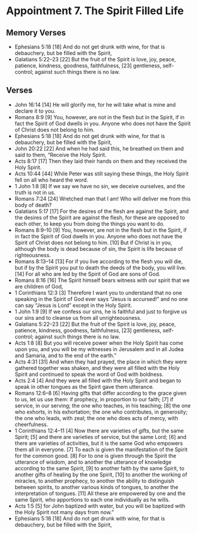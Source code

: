 #  Appointment 7. The Spirit Filled Life

## Memory Verses
- Ephesians 5:18   [18] And do not get drunk with wine, for that is debauchery, but be filled with the Spirit, 
- Galatians 5:22–23   [22] But the fruit of the Spirit is love, joy, peace, patience, kindness, goodness, faithfulness, [23] gentleness, self-control; against such things there is no law. 

## Verses
- John 16:14   [14] He will glorify me, for he will take what is mine and declare it to you. 
- Romans 8:9   [9] You, however, are not in the flesh but in the Spirit, if in fact the Spirit of God dwells in you. Anyone who does not have the Spirit of Christ does not belong to him. 
- Ephesians 5:18   [18] And do not get drunk with wine, for that is debauchery, but be filled with the Spirit, 
- John 20:22   [22] And when he had said this, he breathed on them and said to them, “Receive the Holy Spirit. 
- Acts 8:17   [17] Then they laid their hands on them and they received the Holy Spirit. 
- Acts 10:44   [44] While Peter was still saying these things, the Holy Spirit fell on all who heard the word. 
- 1 John 1:8   [8] If we say we have no sin, we deceive ourselves, and the truth is not in us. 
- Romans 7:24   [24] Wretched man that I am! Who will deliver me from this body of death? 
- Galatians 5:17   [17] For the desires of the flesh are against the Spirit, and the desires of the Spirit are against the flesh, for these are opposed to each other, to keep you from doing the things you want to do. 
- Romans 8:9–10   [9] You, however, are not in the flesh but in the Spirit, if in fact the Spirit of God dwells in you. Anyone who does not have the Spirit of Christ does not belong to him. [10] But if Christ is in you, although the body is dead because of sin, the Spirit is life because of righteousness. 
- Romans 8:13–14   [13] For if you live according to the flesh you will die, but if by the Spirit you put to death the deeds of the body, you will live. [14] For all who are led by the Spirit of God are sons of God. 
- Romans 8:16   [16] The Spirit himself bears witness with our spirit that we are children of God, 
- 1 Corinthians 12:3   [3] Therefore I want you to understand that no one speaking in the Spirit of God ever says “Jesus is accursed!” and no one can say “Jesus is Lord” except in the Holy Spirit. 
- 1 John 1:9   [9] If we confess our sins, he is faithful and just to forgive us our sins and to cleanse us from all unrighteousness. 
- Galatians 5:22–23   [22] But the fruit of the Spirit is love, joy, peace, patience, kindness, goodness, faithfulness, [23] gentleness, self-control; against such things there is no law. 
- Acts 1:8   [8] But you will receive power when the Holy Spirit has come upon you, and you will be my witnesses in Jerusalem and in all Judea and Samaria, and to the end of the earth.” 
- Acts 4:31   [31] And when they had prayed, the place in which they were gathered together was shaken, and they were all filled with the Holy Spirit and continued to speak the word of God with boldness. 
- Acts 2:4   [4] And they were all filled with the Holy Spirit and began to speak in other tongues as the Spirit gave them utterance. 
- Romans 12:6–8   [6] Having gifts that differ according to the grace given to us, let us use them: if prophecy, in proportion to our faith; [7] if service, in our serving; the one who teaches, in his teaching; [8] the one who exhorts, in his exhortation; the one who contributes, in generosity; the one who leads, with zeal; the one who does acts of mercy, with cheerfulness. 
- 1 Corinthians 12:4–11   [4] Now there are varieties of gifts, but the same Spirit; [5] and there are varieties of service, but the same Lord; [6] and there are varieties of activities, but it is the same God who empowers them all in everyone. [7] To each is given the manifestation of the Spirit for the common good. [8] For to one is given through the Spirit the utterance of wisdom, and to another the utterance of knowledge according to the same Spirit, [9] to another faith by the same Spirit, to another gifts of healing by the one Spirit, [10] to another the working of miracles, to another prophecy, to another the ability to distinguish between spirits, to another various kinds of tongues, to another the interpretation of tongues. [11] All these are empowered by one and the same Spirit, who apportions to each one individually as he wills. 
- Acts 1:5   [5] for John baptized with water, but you will be baptized with the Holy Spirit not many days from now.” 
- Ephesians 5:18   [18] And do not get drunk with wine, for that is debauchery, but be filled with the Spirit, 
